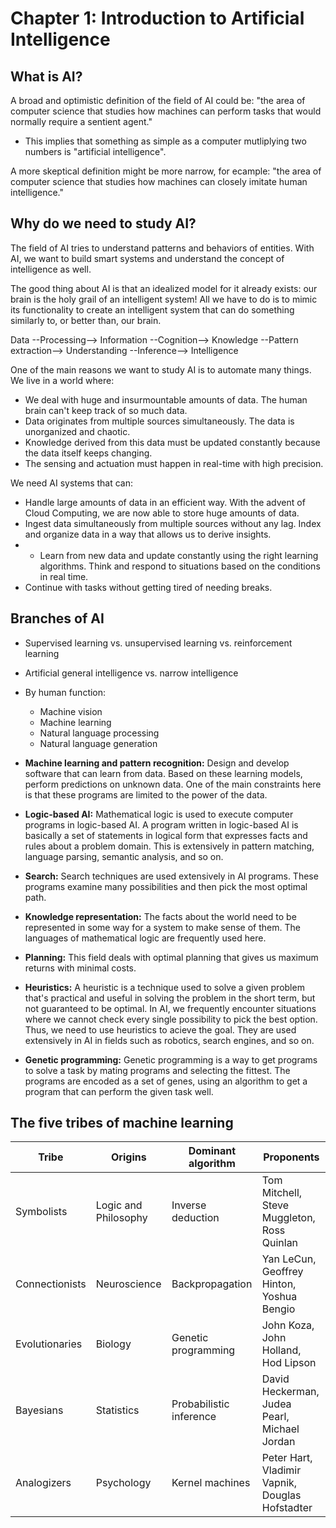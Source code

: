 # Chapter 1: Introduction to Artificial Intelligence

## What is AI?

A broad and optimistic definition of the field of AI could be: "the area of computer science that studies how machines can perform tasks that would normally require a sentient agent."
- This implies that something as simple as a computer mutliplying two numbers is "artificial intelligence".

A more skeptical definition might be more narrow, for ecample: "the area of computer science that studies how machines can closely imitate human intelligence."

## Why do we need to study AI?

The field of AI tries to understand patterns and behaviors of entities. With AI, we want to build smart systems and understand the concept of intelligence as well.

The good thing about AI is that an idealized model for it already exists: our brain is the holy grail of an intelligent system! All we have to do is to mimic its functionality to create an intelligent system that can do something similarly to, or better than, our brain.

Data --Processing--> Information --Cognition--> Knowledge --Pattern extraction--> Understanding --Inference--> Intelligence

One of the main reasons we want to study AI is to automate many things. We live in a world where:
- We deal with huge and insurmountable amounts of data. The human brain can't keep track of so much data.
- Data originates from multiple sources simultaneously. The data is unorganized and chaotic.
- Knowledge derived from this data must be updated constantly because the data itself keeps changing.
- The sensing and actuation must happen in real-time with high precision.

We need AI systems that can:
- Handle large amounts of data in an efficient way. With the advent of Cloud Computing, we are now able to store huge amounts of data.
- Ingest data simultaneously from multiple sources without any lag. Index and organize data in a way that allows us to derive insights.
- - Learn from new data and update constantly using the right learning algorithms. Think and respond to situations based on the conditions in real time.
- Continue with tasks without getting tired of needing breaks.

## Branches of AI

- Supervised learning vs. unsupervised learning vs. reinforcement learning
- Artificial general intelligence vs. narrow intelligence
- By human function:
  - Machine vision
  - Machine learning
  - Natural language processing
  - Natural language generation

- **Machine learning and pattern recognition:** Design and develop software that can learn from data. Based on these learning models, perform predictions on unknown data. One of the main constraints here is that these programs are limited to the power of the data.
- **Logic-based AI:** Mathematical logic is used to execute computer programs in logic-based AI. A program written in logic-based AI is basically a set of statements in logical form that expresses facts and rules about a problem domain. This is extensively in pattern matching, language parsing, semantic analysis, and so on.
- **Search:** Search techniques are used extensively in AI programs. These programs examine many possibilities and then pick the most optimal path.
- **Knowledge representation:** The facts about the world need to be represented in some way for a system to make sense of them. The languages of mathematical logic are frequently used here.
- **Planning:** This field deals with optimal planning that gives us maximum returns with minimal costs.
- **Heuristics:** A heuristic is a technique used to solve a given problem that's practical and useful in solving the problem in the short term, but not guaranteed to be optimal. In AI, we frequently encounter situations where we cannot check every single possibility to pick the best option. Thus, we need to use heuristics to acieve the goal. They are used extensively in AI in fields such as robotics, search engines, and so on.
- **Genetic programming:** Genetic programming is a way to get programs to solve a task by mating programs and selecting the fittest. The programs are encoded as a set of genes, using an algorithm to get a program that can perform the given task well.

## The five tribes of machine learning

| Tribe | Origins | Dominant algorithm | Proponents |
|-------|---------|--------------------|------------|
| Symbolists | Logic and Philosophy | Inverse deduction | Tom Mitchell, Steve Muggleton, Ross Quinlan |
| Connectionists | Neuroscience | Backpropagation | Yan LeCun, Geoffrey Hinton, Yoshua Bengio |
| Evolutionaries | Biology | Genetic programming | John Koza, John Holland, Hod Lipson |
| Bayesians | Statistics | Probabilistic inference | David Heckerman, Judea Pearl, Michael Jordan |
| Analogizers | Psychology | Kernel machines | Peter Hart, Vladimir Vapnik, Douglas Hofstadter |